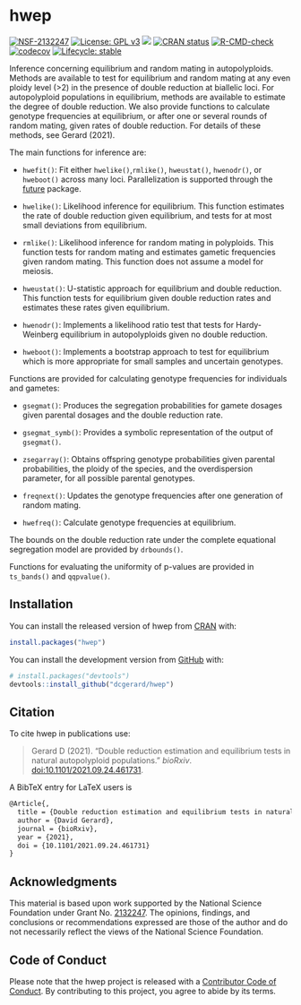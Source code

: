 
<!-- README.md is generated from README.Rmd. Please edit that file -->

# hwep

<!-- badges: start -->

[![NSF-2132247](https://img.shields.io/badge/NSF-2132247-blue.svg)](https://nsf.gov/awardsearch/showAward?AWD_ID=2132247)
[![License: GPL
v3](https://img.shields.io/badge/License-GPL%20v3-blue.svg)](https://www.gnu.org/licenses/gpl-3.0)
[![](http://cranlogs.r-pkg.org/badges/grand-total/hwep)](https://cran.r-project.org/package=hwep)
[![CRAN
status](https://www.r-pkg.org/badges/version/hwep)](https://CRAN.R-project.org/package=hwep)
[![R-CMD-check](https://github.com/dcgerard/hwep/workflows/R-CMD-check/badge.svg)](https://github.com/dcgerard/hwep/actions)
[![codecov](https://codecov.io/gh/dcgerard/hwep/branch/main/graph/badge.svg?token=X6QJRSQBXQ)](https://app.codecov.io/gh/dcgerard/hwep)
[![Lifecycle:
stable](https://img.shields.io/badge/lifecycle-stable-brightgreen.svg)](https://lifecycle.r-lib.org/articles/stages.html#stable)
<!-- badges: end -->

Inference concerning equilibrium and random mating in autopolyploids.
Methods are available to test for equilibrium and random mating at any
even ploidy level (>2) in the presence of double reduction at biallelic
loci. For autopolyploid populations in equilibrium, methods are
available to estimate the degree of double reduction. We also provide
functions to calculate genotype frequencies at equilibrium, or after one
or several rounds of random mating, given rates of double reduction. For
details of these methods, see Gerard (2021).

The main functions for inference are:

-   `hwefit()`: Fit either `hwelike()`,`rmlike()`, `hweustat()`,
    `hwenodr()`, or `hweboot()` across many loci. Parallelization is
    supported through the
    [future](https://cran.r-project.org/package=future) package.

-   `hwelike()`: Likelihood inference for equilibrium. This function
    estimates the rate of double reduction given equilibrium, and tests
    for at most small deviations from equilibrium.

-   `rmlike()`: Likelihood inference for random mating in polyploids.
    This function tests for random mating and estimates gametic
    frequencies given random mating. This function does not assume a
    model for meiosis.

-   `hweustat()`: U-statistic approach for equilibrium and double
    reduction. This function tests for equilibrium given double
    reduction rates and estimates these rates given equilibrium.

-   `hwenodr()`: Implements a likelihood ratio test that tests for
    Hardy-Weinberg equilibrium in autopolyploids given no double
    reduction.

-   `hweboot()`: Implements a bootstrap approach to test for equilibrium
    which is more appropriate for small samples and uncertain genotypes.

Functions are provided for calculating genotype frequencies for
individuals and gametes:

-   `gsegmat()`: Produces the segregation probabilities for gamete
    dosages given parental dosages and the double reduction rate.

-   `gsegmat_symb()`: Provides a symbolic representation of the output
    of `gsegmat()`.

-   `zsegarray()`: Obtains offspring genotype probabilities given
    parental probabilities, the ploidy of the species, and the
    overdispersion parameter, for all possible parental genotypes.

-   `freqnext()`: Updates the genotype frequencies after one generation
    of random mating.

-   `hwefreq()`: Calculate genotype frequencies at equilibrium.

The bounds on the double reduction rate under the complete equational
segregation model are provided by `drbounds()`.

Functions for evaluating the uniformity of p-values are provided in
`ts_bands()` and `qqpvalue()`.

## Installation

You can install the released version of hwep from
[CRAN](https://cran.r-project.org/package=hwep) with:

``` r
install.packages("hwep")
```

You can install the development version from
[GitHub](https://github.com/dcgerard/hwep) with:

``` r
# install.packages("devtools")
devtools::install_github("dcgerard/hwep")
```

## Citation

To cite hwep in publications use:

> Gerard D (2021). “Double reduction estimation and equilibrium tests in
> natural autopolyploid populations.” *bioRxiv*.
> [doi:10.1101/2021.09.24.461731](https://doi.org/10.1101/2021.09.24.461731).

A BibTeX entry for LaTeX users is

``` tex
@Article{,
  title = {Double reduction estimation and equilibrium tests in natural autopolyploid populations},
  author = {David Gerard},
  journal = {bioRxiv},
  year = {2021},
  doi = {10.1101/2021.09.24.461731}
}
```

## Acknowledgments

This material is based upon work supported by the National Science
Foundation under Grant
No. [2132247](https://www.nsf.gov/awardsearch/showAward?AWD_ID=2132247).
The opinions, findings, and conclusions or recommendations expressed are
those of the author and do not necessarily reflect the views of the
National Science Foundation.

## Code of Conduct

Please note that the hwep project is released with a [Contributor Code
of
Conduct](https://contributor-covenant.org/version/2/0/CODE_OF_CONDUCT.html).
By contributing to this project, you agree to abide by its terms.
